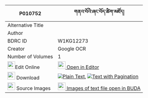 |P010752|གནའ་བོའི་ཞང་བོད་ཚིག་མཛོད། 
| --- | --- 
|Alternative Title |
|Author | 
|BDRC ID | W1KG12273
|Creator | Google OCR
|Number of Volumes| 1
|<img width="25" src="https://img.icons8.com/color/25/000000/edit-property.png">Edit Online| [<img width="25" src="https://avatars.githubusercontent.com/u/45091458?s=200&v=4"> Open in Editor](http://editor.openpecha.org/P010752)
|<img width="25" src="https://img.icons8.com/fluent/48/000000/download-2.png"/>  Download | [![](https://img.icons8.com/color/20/000000/txt.png)Plain Text](https://github.com/Openpecha/P010752/releases/download/v1/nawo_i_shyang_bo_tsikdzo_plain_P010752.zip), [![](https://img.icons8.com/color/20/000000/txt.png)Text with Pagination](https://github.com/Openpecha/P010752/releases/download/v1/nawo_i_shyang_bo_tsikdzo_pages_P010752.zip)
|<img width="25" src="https://img.icons8.com/plasticine/100/000000/pictures-folder.png"/>  Source Images | [<img width="25" src="https://library.bdrc.io/icons/BUDA-small.svg"> Images of text file open in BUDA](https://library.bdrc.io/show/bdr:W1KG12273)
